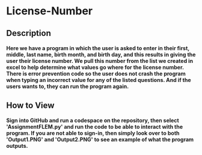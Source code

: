 # License-Number
## Description
#### Here we have a program in which the user is asked to enter in their first, middle, last name, birth month, and birth day, and this results in giving the user their license number. We pull this number from the list we created in excel to help determine what values go where for the license number. There is error prevention code so the user does not crash the program when typing an incorrect value for any of the listed questions. And if the users wants to, they can run the program again.
## How to View
#### Sign into GitHub and run a codespace on the repository, then select 'AssignmentFLEM.py' and run the code to be able to interact with the program. If you are not able to sign-in, then simply look over to both 'Output1.PNG' and 'Output2.PNG' to see an example of what the program outputs. 
